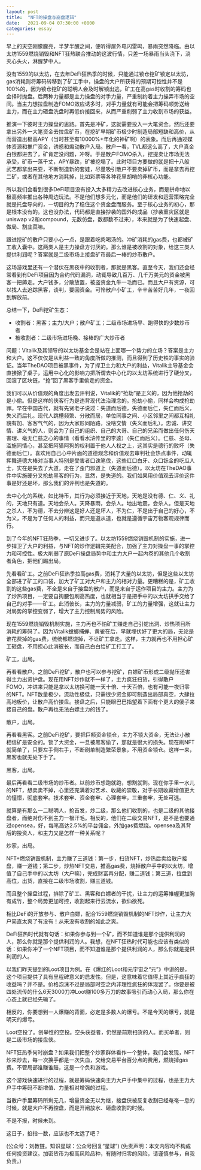 ```yaml
---
layout: post
title:  "NFT的操盘与崩盘逻辑"
date:   2021-09-04 07:30:00 +0800
categories: essay
---
```


早上的天空刚朦朦亮，半梦半醒之间，便听得屋外电闪雷鸣，暴雨突然降临。由以太坊1559燃烧销毁和NFT狂热联合推动的这波行情，只差一场暴雨当头浇下，浇灭心头火，淋醒梦中人。

没有1559的以太坊，在去年DeFi狂热季的时候，只能通过锁仓挖矿锁定以太坊，gas消耗则将筹码转移到了矿工手中，操盘的大户所获得的预期可控性并不是100%的，因为锁仓挖矿的聪明人会及时解锁出逃，矿工在高gas时收割的筹码也会择时抛盘。后两种力量都是主力操盘的对手力量，严重制约着主力操弄市场的空间。当主力想拉盘制造FOMO效应诱多时，对手力量就有可能会把筹码顺势送给主力，而在主力砸盘洗盘时再低价接回来，从而严重削弱了主力收割市场的获益。

推演一下彼时主力操盘的思路。首先是冲矿，这就需要投入一大笔资金。然后还要拿出另外一大笔资金去拉盘矿币，在挖矿早期矿币极少时制造局部短缺和高价，从而营造出极高APY（当时甚至有10000%+年化的神矿啊）的表象。而后再通过媒体资源和推广资金，诱惑和煽动散户入局。散户一看，TVL都这么高了，大户真金白银都进去了，矿肯定没问题，冲呀。于是散户FOMO杀入，挖提卖让市场无法承受，矿币一落千丈，APY暴跌，矿被挖塌了。此时项目方要做的就是把十八般武艺都拿出来耍，不断制造新的套娃，尽量吸引散户不要卖掉矿币，而是拿去再挖二矿，或者在其他地方消耗掉，比如彩票等各种花里胡哨的非核心功能。

所以我们会看到很多DeFi项目没有投入太多精力去改进核心业务，而是拼命地以极高频率推出各种周边玩法。不是他们想多元化，而是他们的研发和运营策略完全就是托盘导向的，一切目的为了稳住这个资金盘而服务。至于核心业务的初心，那是根本没有的。这也没办法，代码都是直接抄袭的国外的成品（抄袭重灾区就是uniswap v2和compound，无数仿盘，数都数不过来），本来就是为了快速起盘、做局、割韭菜嘛。

跟进挖矿的散户只要小心一点，是跟着吃肉喝汤的。冲矿消耗的gas费，也都被矿工收入囊中。这两类人是主力操盘方讨厌的。那么谁是被收割的对象，给这三类人提供利润呢？答案就是二级市场上接盘矿币最后一棒的炒币散户。

这场游戏里还有一个潜伏在黑夜中的收割者，那就是黑客。直至今天，我们还会经常看到有DeFi项目因为合约代码漏洞，动辄导致几百万、几千万美元的资金被黑客一把薅走。大户钱多，分散放置，被盗资金九牛一毛而已。而且大户有资源，可以找人去追踪黑客，谈判，要回资金。可怜散户小矿工，辛辛苦苦好几年，一夜回到解放前。

总结一下，DeFi挖矿生态：
- 收割者：黑客；主力/大户；散户矿工；二级市场进场早、跑得快的少数炒币者
- 被收割者：二级市场进场晚、接棒的广大炒币者

问题：Vitalik及其领导的以太坊基金会是站在上面哪一个势力的立场？答案是主力和大户。这不仅仅是从利益一致的角度所做的推测，而且得到了历史铁的事实的验证。当年TheDAO项目被黑事件，为了捍卫主力和大户的利益，Vitalik主导基金会直接掀了桌子，运用中心化的影响力把所谓去中心化的以太坊系统进行了硬分叉，回滚了区块链，“抢”回了黑客手里偷走的资金。

我们可以从价值观的角度出发去评判说，Vitalik的“抢劫”是正义的，因为他抢劫的是小偷。但是这样的侠客行为是违背现代法治理念的。抢劫小偷，同样会构成抢劫罪。早在中国古代，就有先贤老子说过：失道而后德，失德而后仁，失仁而后义，失义而后礼。现代人跳槽频繁、分散而居，单位同事之间、小区邻里之间都互相礼貌有加、客客气气的，因为大家形同陌路，没啥交情（失义而后礼）。忠诚、讲交情、讲义气的人，则会为了自己的组织、自己的大哥、自己的兄弟而做出任何伤天害理、毫无仁慈之心的事情（看看水浒传里的李逵）（失仁而后义）。仁慈、圣母、滥施同情心，甚至把阿猫阿狗的权利置于他人人权之上，这其实是德行的败坏（失德而后仁）。喜欢用自己心中片面的道德观念和价值观去审判社会热点事件，动辄挥舞道德大棒对当事人特别是受害者口诛笔伐，这些红口白牙、众口铄金的吃瓜人士，实在是失去了大道，走在了歪门邪道上（失道而后德）。以太坊在TheDAO事件中实施硬分叉抢劫黑客的行为，显然，是失道的。我们如果用价值观去评价这件事是好还是坏，那么我们的评判也是失道的。

去中心化的系统，如比特币，其行为必须接近于天地，天地是没有德、仁、义、礼的，天地只有道。天地会杀人。天降暴雨，会杀人。地出地震，会杀人。但是天地之杀人，不为德，不去分辨这是好人还是坏人，不为仁，不是出于自己的好心，不为义，不是为了任何人的利益，而只是遵从道，也就是遵循宇宙万物客观规律而行。

到了今年的NFT狂热季，一切又进步了。以太坊1559燃烧销毁机制的实施，进一步捍卫了大户的利益，与NFT的炒作逻辑完美配合，加强了主力对操盘一事的掌控力和可控性。极大削弱了原DeFi操盘局势中和主力大户一起内卷的其他几个收割者角色，把他们踢出局。

先看看矿工。之前DeFi狂热季拉高gas费，消耗了大量的以太坊，但是这些以太坊全部进了矿工的口袋，加大了矿工对大户和主力的相对力量。更糟糕的是，矿工收割的这些gas费，不全是来自于接盘的散户，而是来自于运作项目的主力。主力为了炒热项目，一定要自掏腰包刷高热度，也就相当于是把手中的以太坊拱手交给了自己的对手——矿工。此消彼长，主力的力量减弱，矿工的力量增强，这就让主力对局势的掌控变弱了，增大了主力控制局势的风险。

现在1559燃烧销毁机制实施，主力再也不怕矿工赚走自己引蛇出洞、炒热项目所消耗的筹码了。因为Vitalik螳螂捕蝉、黄雀在后，早就埋伏好了更大的局，无论是谁花费掉的gas费，统统都燃烧掉，不让矿工拿走。这样，主力就再也不用担心矿工砸盘，不用担心此消彼长，而自己白白给矿工打工了。

矿工，出局。

再看看散户。之前DeFi挖矿，散户也可以参与挖矿，白嫖矿币形成二级抛压还害得主力出资护盘。现在用NFT炒作就不一样了，主力疯狂扫货，引得散户FOMO，冲进来只能是拿以太坊换可能一天十倍、十天百倍，也有可能一夜归零的NFT。NFT数量极少，流动性极低，只需很少资金即可制造出局部真空，大肆拉高地板价，让散户高价接盘。接盘之后，只能眼巴巴指望着下面有个更大的傻子来接自己的盘。散户再也无法白嫖主力的钱了。

散户，出局。

再看看黑客。之前DeFi挖矿，要把巨额资金锁仓，主力不锁大资金，无法让小散相信矿是安全的。锁了大资金，一旦被黑客偷了，那就是很大的损失。现在刷NFT就简单了，只要左手倒右手，不断刷单制造繁荣景象，不用资金锁仓。这样一来，黑客也就无处下手了。

黑客，出局。

最后再看看二级市场的炒币者。以前炒币想跑就跑，想割就割。现在你手里一水儿的NFT，想卖卖不掉，心里还充满着对艺术、收藏的崇敬，对于长期收藏增值更大的憧憬，彻底套牢。技术套牢、资金套牢、心理套牢，三重套牢，无处可逃。

就算是有那么一二聪明人，抢首发，炒二级，那么他们收割的，也是二级的其他接盘者，而绝对伤不到主力一根汗毛。相反的，他们在二级交易NFT，是不是也要通过opensea，好，每笔高达2.5%的平台佣金，外加gas费燃烧。opensea及其背后的投资人，和主力又是怎样一种关系呢？

炒家，出局。

NFT+燃烧销毁机制，主力赚了三道钱：第一步，扫货NFT，炒热后卖给散户接盘，赚一道钱；第二步，炒热NFT交易，推高gas费，烧掉散户手中的以太坊，增值了自己手中的以太坊（大户嘛），完成财富再分配，赚二道钱；第三道，拉盘到高位，出货，直接在二级市场收割，赚三道钱。

而且整个操盘过程，排除了矿工、黑客和白嫖者的干扰，让主力的运筹帷幄更加胸有成竹，整个局势更加可控，收割起来行云流水，欲仙欲死。

相比DeFi的开放参与、散户白嫖，配合1559燃烧销毁机制的NFT炒作，让主力大户简直太爽了有没有！从来没有收割的如此之爽。

DeFi狂热时代就有句话：如果你参与到一个矿，而不知道谁是那个提供利润的人，那么你就是那个提供利润的人。我想，在NFT狂热时代可能也应该有类似的话：如果你冲了一个NFT项目，而不知道谁是那个提供利润的人，那么你就是提供利润的人。

以我们昨天提到的Loot项目为例。在《爆红的Loot和元宇宙之“元”》中讲的是，这个项目提供了具有里程碑意义的启发性。但是，这意味着它值得上其近乎疯狂的收益吗？并不是。价格泡沫不过是局部时空之内非理性疯狂的体现罢了。你要是被四处流传的什么6天3000刀冲Loot赚100多万刀的故事吸引而动心入局，那么你在心态上就已经先输了。

相反的，你要想到一人爆赚的背面，必定是多数人的爆亏。不是今天的爆亏，就是明天的爆亏。

Loot空投了。创举性的空投。空头获益者，仍然是前期扫货的人。而买单者，则是二级市场的接盘侠。

NFT狂热季何时崩盘？如果我们把整个炒家群体看作一个整体，我们会发现，NFT炒来炒去，每一次换手都是一次失血，交给交易平台百分点的费用，燃烧掉gas费。不管局部谁赚谁赔，这是一个负和游戏。

这个游戏快速进行的过程，就是筹码快速向主力大户手中集中的过程，也是主力大户手中筹码不断增值、力量相对增强的过程。

当散户手里筹码所剩无几，增量资金无以为继，接盘侠被反复收割已经奄奄一息的时候，就是大户不再控盘，而是开闸放水、砸盘收割的时候。

不是不报，时候未到。

这日子，掐指一数，应该也不太远了吧？

(公众号：刘教链。知识星球：公众号回复“星球”)
(免责声明：本文内容均不构成任何投资建议。加密货币为极高风险品种，有随时归零的风险，请谨慎参与，自我负责。)